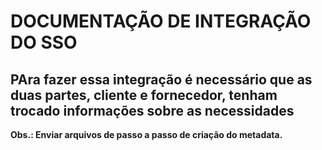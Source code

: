 # DOCUMENTAÇÃO DE INTEGRAÇÃO DO SSO #
## PAra fazer essa integração é necessário que as duas partes, cliente e fornecedor, tenham trocado informações sobre as necessidades ##

**Obs.: Enviar arquivos de passo a passo de criação do metadata.**
